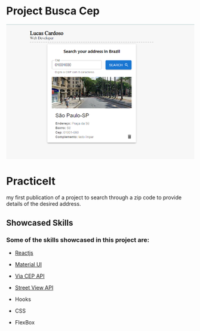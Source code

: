 # Project Busca Cep
![](./images/busca-cep.png)

# PracticeIt
my first publication of a project to search through a zip code to provide details of the desired address.

## Showcased Skills
### Some of the skills showcased in this project are:

* [Reactjs](https://github.com/facebook/create-react-app)

* [Material UI](https://github.com/mui/material-ui)

* [Via CEP API](https://viacep.com.br/)

* [Street View API](https://developers.google.com/maps/documentation/streetview)

* Hooks

* CSS

* FlexBox
